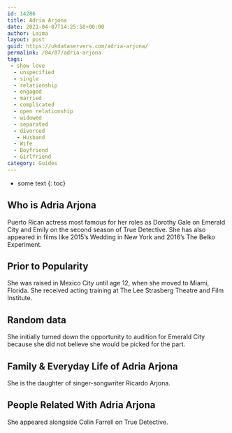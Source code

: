 ```yaml
---
id: 14286
title: Adria Arjona
date: 2021-04-07T14:25:58+00:00
author: Laima
layout: post
guid: https://ukdataservers.com/adria-arjona/
permalink: /04/07/adria-arjona
tags:
 - show love
  - unspecified
  - single
  - relationship
  - engaged
  - married
  - complicated
  - open relationship
  - widowed
  - separated
  - divorced
   - Husband
  - Wife
  - Boyfriend
  - Girlfriend
category: Guides
---
```


* some text
{: toc}


## Who is Adria Arjona
                  
                  
                  
Puerto Rican actress most famous for her roles as Dorothy Gale on Emerald City and Emily on the second season of True Detective. She has also appeared in films like 2015&#8217;s Wedding in New York and 2016&#8217;s The Belko Experiment.
                  
              
            
              
            
                
                
                
## Prior to Popularity
                  
                  
                  
She was raised in Mexico City until age 12, when she moved to Miami, Florida. She received acting training at The Lee Strasberg Theatre and Film Institute.
                  
              
            
              
            
                
                
                
## Random data
                  
                  
                  
She initially turned down the opportunity to audition for Emerald City because she did not believe she would be picked for the part.
                  
              
            
              
            
                
                
                
## Family & Everyday Life of Adria Arjona
                  
                  
                  
She is the daughter of singer-songwriter Ricardo Arjona.
                  
              
            
              
            
                
                
                
## People Related With Adria Arjona
                  
                  
                  
She appeared alongside Colin Farrell on True Detective.
                  
              
            
              
            
                
              
            
              
              
            
            
              
            
          
          
          